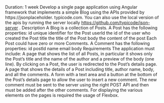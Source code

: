 Duration: 1 week
Develop a single page application using Angular framework that implements a simple Blog using the APIs provided by https://jsonplaceholder.
typicode.com. You can also use the local version of the apis by running the server locally https://github.com/typicode/json-server .
Description
A Blog is a collection of Posts.
A Post has the following properties:
id unique identifier for the Post
userId the id of the user who created the Post
title the title of the Post
body the content of the post
Each Post could have zero or more Comments. A Comment has the following properties:
id
postId
name
email
body
Requirements
The application must include:
A page that shows the list of all Posts, in particular it shows only the Post’s title and the name of the author and a preview of the body
(one line). By clicking on a Post, the user is redirected to the Post’s details page.
A page that shows the details of a Post including title, author name, body, and all the comments.
A form with a text area and a button at the bottom of the Post’s details page to allow the user to insert a new comment. The new
comment must be sent to the server using the right POST API and then must be added after the other comments.
For displaying the various elements on the pages is required the usage of Flexbox.
